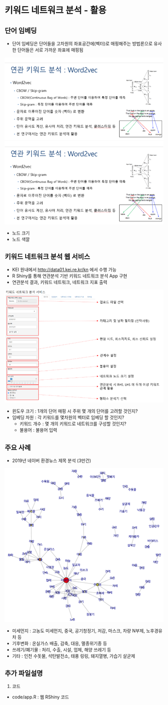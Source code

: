 # 키워드 네트워크 분석 -  활용

## 단어 임베딩
- 단어 임베딩은 단어들을 고차원의 좌표공간에(벡터)로 매핑해주는 방법론으로 유사한 단어들은 서로 가까운 좌표에 매핑됨

<img src = "https://github.com/keibigdata/dyjin_2020/blob/master/4.%20%ED%82%A4%EC%9B%8C%EB%93%9C_%EB%84%A4%ED%8A%B8%EC%9B%8C%ED%81%AC_%EB%B6%84%EC%84%9D_W2V/images/1.png?raw=true">

<img src = "https://github.com/keibigdata/dyjin_2020/blob/master/4.%20%ED%82%A4%EC%9B%8C%EB%93%9C_%EB%84%A4%ED%8A%B8%EC%9B%8C%ED%81%AC_%EB%B6%84%EC%84%9D_W2V/images/1.png?raw=true">

- 노드 크기
- 노드 색깔


## 키워드 네트워크 분석 웹 서비스
- KEI 원내에서 http://data01.kei.re.kr/kn 에서 수행 가능
- R Shiny를 통해 연관분석 기반 키워드 네트워크 분석 App 구현
- 연관분석 결과, 키워드 네트워크, 네트워크 지표 출력
<img src = "https://github.com/keibigdata/dyjin_2020/blob/master/3_%ED%82%A4%EC%9B%8C%EB%93%9C_%EB%84%A4%ED%8A%B8%EC%9B%8C%ED%81%AC_%EB%B6%84%EC%84%9D_%EC%97%B0%EA%B4%80%EB%B6%84%EC%84%9D/images/1.png?raw=true">

 - 윈도우 크기 : 1개의 단어 매핑 시 주위 몇 개의 단어를 고려할 것인지?
 - 임베딩 차원 : 각 키워드를 몇차원의 벡터로 임베딩 할 것인지?
    - 키워드 개수 : 몇 개의 키워드로 네트워크를 구성할 것인지?
    - 불용어 : 불용어 입력 

## 주요 사례
- 2019년 네이버 환경뉴스 제목 분석 (3만건)

<img src = "https://github.com/keibigdata/dyjin_2020/blob/master/3_%ED%82%A4%EC%9B%8C%EB%93%9C_%EB%84%A4%ED%8A%B8%EC%9B%8C%ED%81%AC_%EB%B6%84%EC%84%9D_%EC%97%B0%EA%B4%80%EB%B6%84%EC%84%9D/images/3.png?raw=true">


- 미세먼지 : 고농도 미세먼지, 중국, 공기청정기, 저감, 마스크, 차량 N부제, 노후경유차 등
- 기후변화 : 온실가스 배출, 감축, 대응, 멸종위기종 등
- 쓰레기/폐기물 : 처리, 수출, 시설, 업체, 해양 쓰레기 등
- 기타 : 인천 수돗물, 석탄발전소, 태풍 링링, 돼지열병, 가습기 살균제 

## 추가 파일설명
1) 코드 
- code/app.R : 웹 RShiny 코드


